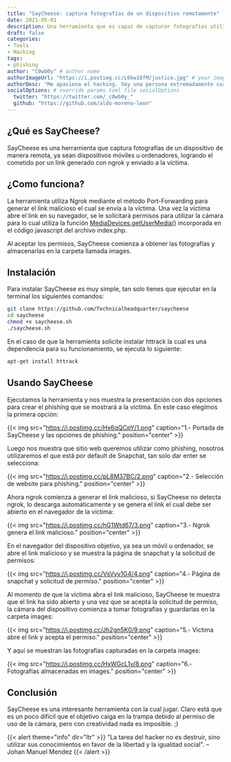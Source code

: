 ```yaml
---
title: "SayCheese: captura fotografías de un dispositivo remotamente"
date: 2021-05-01
description: Una herramienta que es capaz de capturar fotografías utilizando la cámara de manera remota.
draft: false
categories:
- Tools
- Hacking
tags:
- phishing
author: "C0wb0y" # author name
authorImageUrl: "https://i.postimg.cc/L6kw16fM/justice.jpg" # your image url. We use `authorImageUrl` first. If not set, we use `authorImage`.
authorDesc: "Me apasiona el hacking. Soy una persona extremadamente curiosa. Leer libros, ver películas y series son solo algunos de tantos hobbies que tengo." # author description
socialOptions: # override params.toml file socialOptions
  twitter: "https://twitter.com/_c0wb0y_"
  github: "https://github.com/aldo-moreno-leon"
---
```


## ¿Qué es SayCheese?

SayCheese es una herramienta que captura fotografías de un dispositivo de manera remota, ya sean dispositivos móviles u ordenadores, logrando el cometido por un link generado con ngrok y enviado a la víctima.

## ¿Como funciona?

La herramienta utiliza Ngrok mediante el método Port-Forwarding para generar el link malicioso el cual se envía a la víctima. Una vez la víctima abre el link en su navegador, se le solicitará permisos para utilizar la cámara para lo cual utiliza la función [MediaDevices.getUserMedia()](https://developer.mozilla.org/en-US/docs/Web/API/MediaDevices/getUserMedia) incorporada en el código javascript del archivo index.php.

Al aceptar los permisos, SayCheese comienza a obtener las fotografías y almacenarlas en la carpeta llamada images.

## Instalación

Para instalar SayCheese es muy simple, tan solo tienes que ejecutar en la terminal los siguientes comandos:

```bash
git clone https://github.com/Technicalheadquarter/saycheese
cd saycheese
chmod +x saycheese.sh
./saycheese.sh
```

En el caso de que la herramienta solicite instalar httrack la cual es una dependencia para su funcionamiento, se ejecuta lo siguiente:

```bash
apt-get install httrack
```

## Usando SayCheese

Ejecutamos la herramienta y nos muestra la presentación con dos opciones para crear el phishing que se mostrará a la víctima. En este caso elegimos la primera opción:

{{< img src="https://i.postimg.cc/Hx6qQCpY/1.png" caption="1.- Portada de SayCheese y las opciones de phishing." position="center" >}}

Luego nos muestra que sitio web queremos utilizar como phishing, nosotros utilizaremos el que está por default de Snapchat, tan solo dar enter se selecciona:

{{< img src="https://i.postimg.cc/pL8M37BC/2.png" caption="2.- Selección de website para phishing." position="center" >}}

Ahora ngrok comienza a generar el link malicioso, si SayCheese no detecta ngrok, lo descarga automáticamente y se genera el link el cual debe ser abierto en el navegador de la víctima:

{{< img src="https://i.postimg.cc/hG1Wtd67/3.png" caption="3.- Ngrok genera el link malicioso." position="center" >}}

En el navegador del dispositivo objetivo, ya sea un móvil u ordenador, se abre el link malicioso y se muestra la página de snapchat y la solicitud de permisos:

{{< img src="https://i.postimg.cc/VsVyv1G4/4.png" caption="4.- Página de snapchat y solicitud de permiso." position="center" >}}

Al momento de que la víctima abra el link malicioso, SayCheese te muestra que el link ha sido abierto y una vez que se acepta la solicitud de permiso, la cámara del dispositivo comienza a tomar fotografías y guardarlas en la carpeta images:

{{< img src="https://i.postimg.cc/Jh2gn5K0/9.png" caption="5.- Víctima abre el link y acepta el permiso." position="center" >}}

Y aquí se muestran las fotografías capturadas en la carpeta images:

{{< img src="https://i.postimg.cc/HxWGcL1v/8.png" caption="6.- Fotografías almacenadas en images." position="center" >}}

## Conclusión

SayCheese es una interesante herramienta con la cual jugar. Claro está que es un poco difícil que el objetivo caiga en la trampa debido al permiso de uso de la cámara, pero con creatividad nada es imposible. ;)

{{< alert theme="info" dir="ltr" >}}
"La tarea del hacker no es destruir, sino utilizar sus conocimientos en favor de la libertad y la igualdad social". – Johan Manuel Mendez
{{< /alert >}}